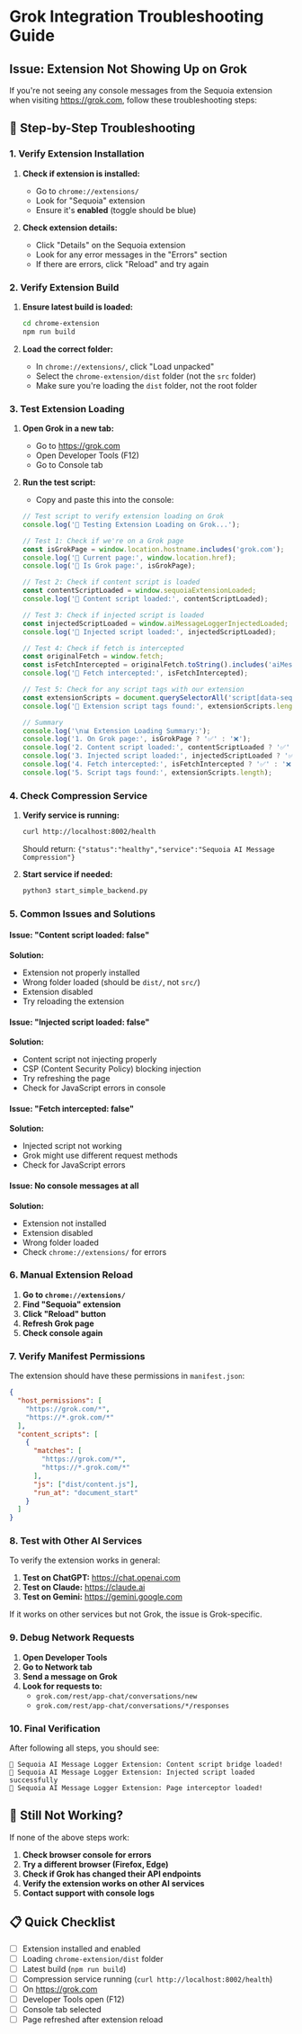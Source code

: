# Grok Integration Troubleshooting Guide

## Issue: Extension Not Showing Up on Grok

If you're not seeing any console messages from the Sequoia extension when visiting https://grok.com, follow these troubleshooting steps:

## 🔧 Step-by-Step Troubleshooting

### 1. Verify Extension Installation

1. **Check if extension is installed:**
   - Go to `chrome://extensions/`
   - Look for "Sequoia" extension
   - Ensure it's **enabled** (toggle should be blue)

2. **Check extension details:**
   - Click "Details" on the Sequoia extension
   - Look for any error messages in the "Errors" section
   - If there are errors, click "Reload" and try again

### 2. Verify Extension Build

1. **Ensure latest build is loaded:**
   ```bash
   cd chrome-extension
   npm run build
   ```

2. **Load the correct folder:**
   - In `chrome://extensions/`, click "Load unpacked"
   - Select the `chrome-extension/dist` folder (not the `src` folder)
   - Make sure you're loading the `dist` folder, not the root folder

### 3. Test Extension Loading

1. **Open Grok in a new tab:**
   - Go to https://grok.com
   - Open Developer Tools (F12)
   - Go to Console tab

2. **Run the test script:**
   - Copy and paste this into the console:
   ```javascript
   // Test script to verify extension loading on Grok
   console.log('🧪 Testing Extension Loading on Grok...');
   
   // Test 1: Check if we're on a Grok page
   const isGrokPage = window.location.hostname.includes('grok.com');
   console.log('📍 Current page:', window.location.href);
   console.log('🎯 Is Grok page:', isGrokPage);
   
   // Test 2: Check if content script is loaded
   const contentScriptLoaded = window.sequoiaExtensionLoaded;
   console.log('🔧 Content script loaded:', contentScriptLoaded);
   
   // Test 3: Check if injected script is loaded
   const injectedScriptLoaded = window.aiMessageLoggerInjectedLoaded;
   console.log('🔧 Injected script loaded:', injectedScriptLoaded);
   
   // Test 4: Check if fetch is intercepted
   const originalFetch = window.fetch;
   const isFetchIntercepted = originalFetch.toString().includes('aiMessageLoggerInjectedLoaded');
   console.log('🔄 Fetch intercepted:', isFetchIntercepted);
   
   // Test 5: Check for any script tags with our extension
   const extensionScripts = document.querySelectorAll('script[data-sequoia-logger-injected]');
   console.log('📜 Extension script tags found:', extensionScripts.length);
   
   // Summary
   console.log('\n📊 Extension Loading Summary:');
   console.log('1. On Grok page:', isGrokPage ? '✅' : '❌');
   console.log('2. Content script loaded:', contentScriptLoaded ? '✅' : '❌');
   console.log('3. Injected script loaded:', injectedScriptLoaded ? '✅' : '❌');
   console.log('4. Fetch intercepted:', isFetchIntercepted ? '✅' : '❌');
   console.log('5. Script tags found:', extensionScripts.length);
   ```

### 4. Check Compression Service

1. **Verify service is running:**
   ```bash
   curl http://localhost:8002/health
   ```
   Should return: `{"status":"healthy","service":"Sequoia AI Message Compression"}`

2. **Start service if needed:**
   ```bash
   python3 start_simple_backend.py
   ```

### 5. Common Issues and Solutions

#### Issue: "Content script loaded: false"
**Solution:**
- Extension not properly installed
- Wrong folder loaded (should be `dist/`, not `src/`)
- Extension disabled
- Try reloading the extension

#### Issue: "Injected script loaded: false"
**Solution:**
- Content script not injecting properly
- CSP (Content Security Policy) blocking injection
- Try refreshing the page
- Check for JavaScript errors in console

#### Issue: "Fetch intercepted: false"
**Solution:**
- Injected script not working
- Grok might use different request methods
- Check for JavaScript errors

#### Issue: No console messages at all
**Solution:**
- Extension not installed
- Extension disabled
- Wrong folder loaded
- Check `chrome://extensions/` for errors

### 6. Manual Extension Reload

1. **Go to `chrome://extensions/`**
2. **Find "Sequoia" extension**
3. **Click "Reload" button**
4. **Refresh Grok page**
5. **Check console again**

### 7. Verify Manifest Permissions

The extension should have these permissions in `manifest.json`:

```json
{
  "host_permissions": [
    "https://grok.com/*",
    "https://*.grok.com/*"
  ],
  "content_scripts": [
    {
      "matches": [
        "https://grok.com/*",
        "https://*.grok.com/*"
      ],
      "js": ["dist/content.js"],
      "run_at": "document_start"
    }
  ]
}
```

### 8. Test with Other AI Services

To verify the extension works in general:

1. **Test on ChatGPT:** https://chat.openai.com
2. **Test on Claude:** https://claude.ai
3. **Test on Gemini:** https://gemini.google.com

If it works on other services but not Grok, the issue is Grok-specific.

### 9. Debug Network Requests

1. **Open Developer Tools**
2. **Go to Network tab**
3. **Send a message on Grok**
4. **Look for requests to:**
   - `grok.com/rest/app-chat/conversations/new`
   - `grok.com/rest/app-chat/conversations/*/responses`

### 10. Final Verification

After following all steps, you should see:

```
🔧 Sequoia AI Message Logger Extension: Content script bridge loaded!
🔧 Sequoia AI Message Logger Extension: Injected script loaded successfully
🔧 Sequoia AI Message Logger Extension: Page interceptor loaded!
```

## 🚨 Still Not Working?

If none of the above steps work:

1. **Check browser console for errors**
2. **Try a different browser (Firefox, Edge)**
3. **Check if Grok has changed their API endpoints**
4. **Verify the extension works on other AI services**
5. **Contact support with console logs**

## 📋 Quick Checklist

- [ ] Extension installed and enabled
- [ ] Loading `chrome-extension/dist` folder
- [ ] Latest build (`npm run build`)
- [ ] Compression service running (`curl http://localhost:8002/health`)
- [ ] On https://grok.com
- [ ] Developer Tools open (F12)
- [ ] Console tab selected
- [ ] Page refreshed after extension reload 